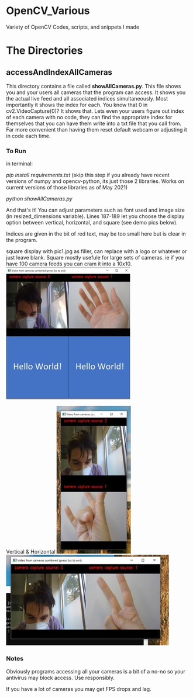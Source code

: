 # OpenCV_Various
Variety of OpenCV Codes, scripts, and snippets I made 

# The Directories
## accessAndIndexAllCameras
This directory contains a file called **showAllCameras.py**. This file shows you and your users all cameras that the program can access. It shows you the actual live feed and all associated indices simultaneously. Most importantly it shows the index for each. You know that 0 in cv2.VideoCapture(0)? It shows that. Lets even your users figure out index of each camera with no code, they can find the appropriate index for themselves that you can have them write into a txt file that you call from. Far more convenient than having them reset default webcam or adjusting it in code each time.  

### To Run 
in terminal:

_pip install requirements.txt_    (skip this step if you already have recent versions of numpy and opencv-python, its just those 2 libraries. Works on current versions of those libraries as of May 2021)

_python showAllCameras.py_

And that's it! You can adjust parameters such as font used and image size (in resized_dimensions variable). Lines 187-189 let you choose the display option between vertical, horizontal, and square (see demo pics below). 

Indices are given in the bit of red text, may be too small here but is clear in the program. 

square display with pic1.jpg as filler, can replace with a logo or whatever or just leave blank. Square mostly usefule for large sets of cameras. ie if you have 100 camera feeds you can cram it into a 10x10. 
![img_Source](accessAndIndexAllCameras/showAllCameras_square_demo_output.jpg)


Vertical & Horizontal
![img_Source](accessAndIndexAllCameras/showAllCameras_vertical_demo_output.jpg) ![img_Source](accessAndIndexAllCameras/showAllCameras_horizontal_demo_output.jpg)

### Notes 
Obviously programs accessing all your cameras is a bit of a no-no so your antivirus may block access. Use responsibly. 

If you have a lot of cameras you may get FPS drops and lag. 
